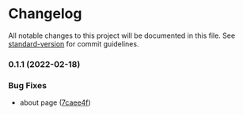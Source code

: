 # Changelog

All notable changes to this project will be documented in this file. See [standard-version](https://github.com/conventional-changelog/standard-version) for commit guidelines.

### 0.1.1 (2022-02-18)


### Bug Fixes

*  about page ([7caee4f](https://github.com/vaibhavAccionLabs/first-next-app/commit/7caee4f124a9e1419d07ea82398fb40b765596f5))
